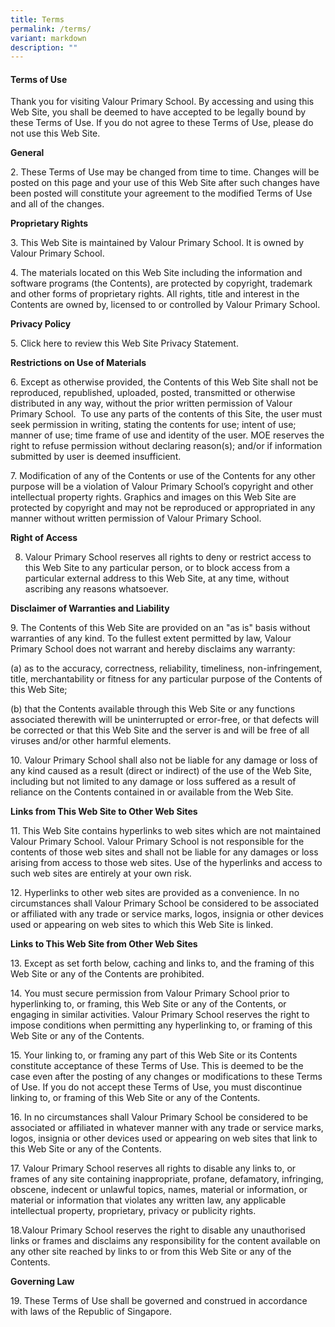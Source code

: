 ```yaml
---
title: Terms
permalink: /terms/
variant: markdown
description: ""
---
```

#### Terms of Use

Thank you for visiting Valour Primary School. By accessing and using this Web Site, you shall be deemed to have accepted to be legally bound by these Terms of Use. If you do not agree to these Terms of Use, please do not use this Web Site.

**General**

2\. These Terms of Use may be changed from time to time. Changes will be posted on this page and your use of this Web Site after such changes have been posted will constitute your agreement to the modified Terms of Use and all of the changes.

**Proprietary Rights**

3\. This Web Site is maintained by Valour Primary School. It is owned by Valour Primary School.

4\. The materials located on this Web Site including the information and software programs (the Contents), are protected by copyright, trademark and other forms of proprietary rights. All rights, title and interest in the Contents are owned by, licensed to or controlled by Valour Primary School.

**Privacy Policy**

5\. Click here to review this Web Site Privacy Statement.

**Restrictions on Use of Materials**

6\. Except as otherwise provided, the Contents of this Web Site shall not be reproduced, republished, uploaded, posted, transmitted or otherwise distributed in any way, without the prior written permission of Valour Primary School.  To use any parts of the contents of this Site, the user must seek permission in writing, stating the contents for use; intent of use; manner of use; time frame of use and identity of the user. MOE reserves the right to refuse permission without declaring reason(s); and/or if information submitted by user is deemed insufficient.

7\. Modification of any of the Contents or use of the Contents for any other purpose will be a violation of Valour Primary School’s copyright and other intellectual property rights. Graphics and images on this Web Site are protected by copyright and may not be reproduced or appropriated in any manner without written permission of Valour Primary School.

**Right of Access**

8. Valour Primary School reserves all rights to deny or restrict access to this Web Site to any particular person, or to block access from a particular external address to this Web Site, at any time, without ascribing any reasons whatsoever.

**Disclaimer of Warranties and Liability**

9\. The Contents of this Web Site are provided on an "as is" basis without warranties of any kind. To the fullest extent permitted by law, Valour Primary School does not warrant and hereby disclaims any warranty:

(a) as to the accuracy, correctness, reliability, timeliness, non-infringement, title, merchantability or fitness for any particular purpose of the Contents of this Web Site;

(b) that the Contents available through this Web Site or any functions associated therewith will be uninterrupted or error-free, or that defects will be corrected or that this Web Site and the server is and will be free of all viruses and/or other harmful elements.

10\. Valour Primary School shall also not be liable for any damage or loss of any kind caused as a result (direct or indirect) of the use of the Web Site, including but not limited to any damage or loss suffered as a result of reliance on the Contents contained in or available from the Web Site.

**Links from This Web Site to Other Web Sites**

11\. This Web Site contains hyperlinks to web sites which are not maintained Valour Primary School. Valour Primary School is not responsible for the contents of those web sites and shall not be liable for any damages or loss arising from access to those web sites. Use of the hyperlinks and access to such web sites are entirely at your own risk.

12\. Hyperlinks to other web sites are provided as a convenience. In no circumstances shall Valour Primary School be considered to be associated or affiliated with any trade or service marks, logos, insignia or other devices used or appearing on web sites to which this Web Site is linked.

**Links to This Web Site from Other Web Sites**

13\. Except as set forth below, caching and links to, and the framing of this Web Site or any of the Contents are prohibited.

14\. You must secure permission from Valour Primary School prior to hyperlinking to, or framing, this Web Site or any of the Contents, or engaging in similar activities. Valour Primary School reserves the right to impose conditions when permitting any hyperlinking to, or framing of this Web Site or any of the Contents.

15\. Your linking to, or framing any part of this Web Site or its Contents constitute acceptance of these Terms of Use. This is deemed to be the case even after the posting of any changes or modifications to these Terms of Use. If you do not accept these Terms of Use, you must discontinue linking to, or framing of this Web Site or any of the Contents.

16\. In no circumstances shall Valour Primary School be considered to be associated or affiliated in whatever manner with any trade or service marks, logos, insignia or other devices used or appearing on web sites that link to this Web Site or any of the Contents.

17\. Valour Primary School reserves all rights to disable any links to, or frames of any site containing inappropriate, profane, defamatory, infringing, obscene, indecent or unlawful topics, names, material or information, or material or information that violates any written law, any applicable intellectual property, proprietary, privacy or publicity rights.

18.Valour Primary School reserves the right to disable any unauthorised links or frames and disclaims any responsibility for the content available on any other site reached by links to or from this Web Site or any of the Contents.

**Governing Law**

19\. These Terms of Use shall be governed and construed in accordance with laws of the Republic of Singapore.